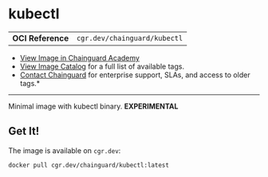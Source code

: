 <!--monopod:start-->
# kubectl
| | |
| - | - |
| **OCI Reference** | `cgr.dev/chainguard/kubectl` |


* [View Image in Chainguard Academy](https://edu.chainguard.dev/chainguard/chainguard-images/reference/kubectl/overview/)
* [View Image Catalog](https://console.enforce.dev/images/catalog) for a full list of available tags.
* [Contact Chainguard](https://www.chainguard.dev/chainguard-images) for enterprise support, SLAs, and access to older tags.*

---
<!--monopod:end-->

Minimal image with kubectl binary. **EXPERIMENTAL**

## Get It!

The image is available on `cgr.dev`:

```
docker pull cgr.dev/chainguard/kubectl:latest
```
